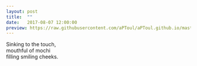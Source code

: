 ```yaml
---
layout: post
title:  ""
date:   2017-08-07 12:00:00
preview: https://raw.githubusercontent.com/aPToul/aPToul.github.io/master/_images/mochi.png
---
```


Sinking to the touch,  
mouthful of mochi  
filling smiling cheeks.

